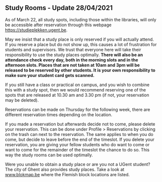 ## Study Rooms - Update 28/04/2021
As of March 22, all study spots, including those within the libraries, will only be accessible after reservation through this webpage https://studieplekken.ugent.be.

May we insist that a study place is only reserved if you will actually attend. If you reserve a place but do not show up, this causes a lot of frustration for students and supervisors. We trust that everyone here will take their responsibility to use the study places optimally. **There will also be an attendance check every day, both in the morning slots and in the afternoon slots. Places that are not taken at 10am and 3pm will be released to be reserved by other students. It is your own responsibility to make sure your student card gets scanned.**

If you still have a class or practical on campus, and you wish to combine this with a study spot, then we would recommend reserving one of the spots that are released at 10.30 am and 3.30 pm (if not, your reservation may be deleted).

Reservations can be made on Thursday for the following week, there are different reservation times depending on the location.

If you made a reservation but afterwards decide not to come, please delete your reservation. This can be done under Profile > Reservations by clicking on the trash can next to the reservation. The same applies to when you do come, but decide to leave before the end of the timeslot. If you delete your reservation, you are giving your fellow students who do want to come or want to come for the remainder of the timeslot the chance to do so. This way the study rooms can be used optimally.

Were you unable to obtain a study place or are you not a UGent student? The city of Ghent also provides study places. Take a look at www.blokmap.be  where the Flemish block locations are listed.
